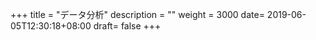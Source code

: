 +++
title = "データ分析"
description = ""
weight = 3000
date= 2019-06-05T12:30:18+08:00
draft= false
+++
